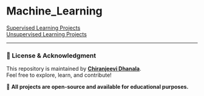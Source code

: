 # Machine_Learning

[Supervised Learning Projects](https://github.com/Chirudc/Machine_Learning/tree/main/Supervised%20Learning)  
[Unsupervised Learning Projects](https://github.com/Chirudc/Machine_Learning/tree/main/Unsupervised%20Learning/Cluistering_Analysis_Project_Using_K-Means_and_PCA)  

---

### 📜 License & Acknowledgment  
This repository is maintained by **[Chiranjeevi Dhanala](https://github.com/Chirudc)**.  
Feel free to explore, learn, and contribute!  

📌 **All projects are open-source and available for educational purposes.**  
